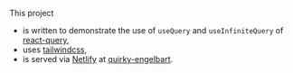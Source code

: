 
This project
- is written to demonstrate the use of `useQuery` and `useInfiniteQuery` of [react-query](https://react-query.tanstack.com/),
- uses [tailwindcss](https://tailwindcss.com/),
- is served via [Netlify](https://www.netlify.com/) at [quirky-engelbart](https://quirky-engelbart.netlify.app/).
